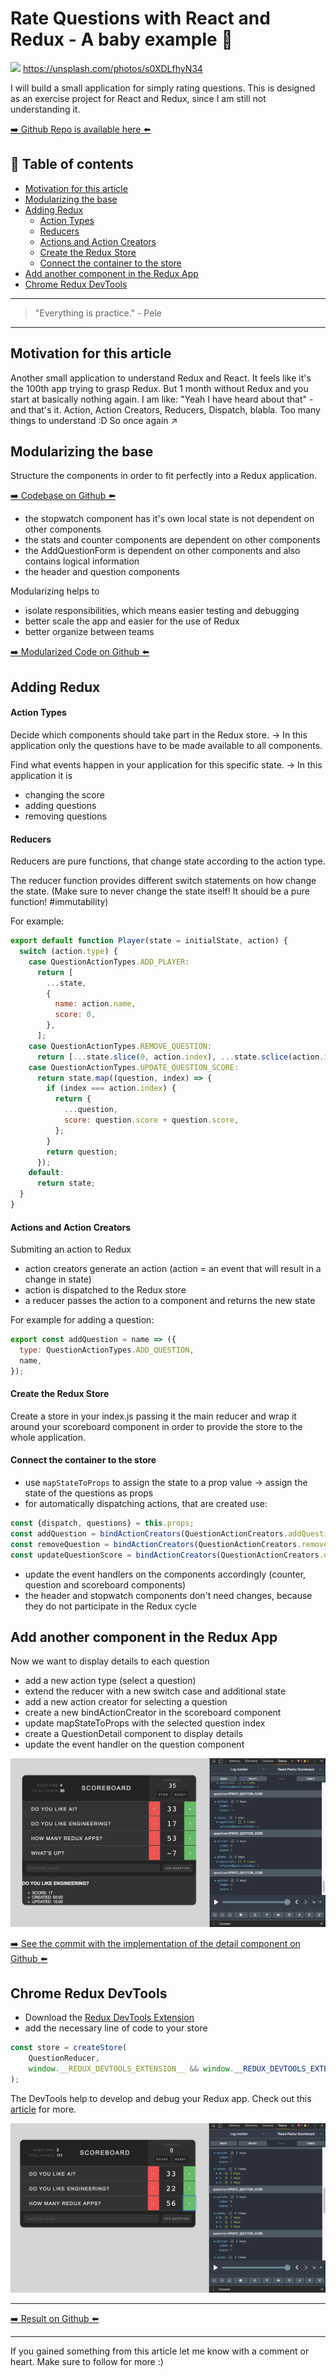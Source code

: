 # Rate Questions with React and Redux - A baby example 👶
[<img src="https://images.unsplash.com/photo-1497562424514-9bf21ad16ffe?dpr=2&auto=format&fit=crop&w=1080&h=608&q=80&cs=tinysrgb&crop=&bg=">](
https://unsplash.com/photos/s0XDLfhyN34)
https://unsplash.com/photos/s0XDLfhyN34

I will build a small application for simply rating questions. This is designed as an exercise project for React and Redux, since I am still not understanding it.

[➡️ Github Repo is available here ⬅️](https://github.com/DDCreationStudios/)


## 📄 Table of contents

  * [Motivation for this article](#motivation-for-this-article)
  * [Modularizing the base](#modularizing-the-base)
  * [Adding Redux](#adding-redux)
      * [Action Types](#action-types)
      * [Reducers](#reducers)
      * [Actions and Action Creators](#actions-and-action-creators)
      * [Create the Redux Store](#create-the-redux-store)
      * [Connect the container to the store](#connect-the-container-to-the-store)
  * [Add another component in the Redux App](#add-another-component-in-the-redux-app)
  * [Chrome Redux DevTools](#chrome-redux-devtools)

---
>"Everything is practice." - Pele
---

## Motivation for this article

Another small application to understand Redux and React. It feels like it's the 100th app trying to grasp Redux. But 1 month without Redux and you start at basically nothing again. I am like: "Yeah I have heard about that" - and that's it. Action, Action Creators, Reducers, Dispatch, blabla. Too many things to understand :D So once again ↗️

## Modularizing the base

Structure the components in order to fit perfectly into a Redux application.


[➡️ Codebase on Github ⬅️](https://github.com/DDCreationStudios/questionScores/tree/ad0543f1d6607048482ecec409041a3b3329e80d)

- the stopwatch component has it's own local state is not dependent on other components
- the stats and counter components are dependent on other components
- the AddQuestionForm is dependent on other components and also contains logical information
- the header and question components

Modularizing helps to
- isolate responsibilities, which means easier testing and debugging
- better scale the app and easier for the use of Redux
- better organize between teams


[➡️ Modularized Code on Github ⬅️](https://github.com/DDCreationStudios/questionScores/tree/fe8fd2a45b6c3c4129d7abb970541d3f2541147b)

## Adding Redux

#### Action Types

Decide which components should take part in the Redux store.
-> In this application only the questions have to be made available to all components.

Find what events happen in your application for this specific state. -> In this application it is
- changing the score
- adding questions
- removing questions

#### Reducers

Reducers are pure functions, that change state according to the action type.

The reducer function provides different switch statements on how change the state. (Make sure to never change the state itself! It should be a pure function! #immutability)

For example:
```javascript
export default function Player(state = initialState, action) {
  switch (action.type) {
    case QuestionActionTypes.ADD_PLAYER:
      return [
        ...state,
        {
          name: action.name,
          score: 0,
        },
      ];
    case QuestionActionTypes.REMOVE_QUESTION:
      return [...state.slice(0, action.index), ...state.sclice(action.index + 1)];
    case QuestionActionTypes.UPDATE_QUESTION_SCORE:
      return state.map((question, index) => {
        if (index === action.index) {
          return {
            ...question,
            score: question.score + question.score,
          };
        }
        return question;
      });
    default:
      return state;
  }
}
```

#### Actions and Action Creators

Submiting an action to Redux
- action creators generate an action (action = an event that will result in a change in state)
- action is dispatched to the Redux store
- a reducer passes the action to a component and returns the new state

For example for adding a question:
```javascript
export const addQuestion = name => ({
  type: QuestionActionTypes.ADD_QUESTION,
  name,
});
```

#### Create the Redux Store

Create a store in your index.js passing it the main reducer and wrap it around your scoreboard component in order to provide the store to the whole application.

#### Connect the container to the store

- use `mapStateToProps` to assign the state to a prop value -> assign the state of the questions as props
- for automatically dispatching actions, that are created use:

```javascript
const {dispatch, questions} = this.props;
const addQuestion = bindActionCreators(QuestionActionCreators.addQuestion, dispatch);
const removeQuestion = bindActionCreators(QuestionActionCreators.removeQuestion, dispatch);
const updateQuestionScore = bindActionCreators(QuestionActionCreators.updateQuestionScore, dispatch);
```

- update the event handlers on the components accordingly (counter, question and scoreboard components)
- the header and stopwatch components don't need changes, because they do not participate in the Redux cycle

## Add another component in the Redux App

Now we want to display details to each question

- add a new action type (select a question)
- extend the reducer with a new switch case and additional state
- add a new action creator for selecting a question
- create a new bindActionCreator in the scoreboard component
- update mapStateToProps with the selected question index
- create a QuestionDetail component to display details
- update the event handler on the question component

<img src="../assets/REDSCORE/Screenshot2.png" alt="" />

[➡️ See the commit with the implementation of the detail component on Github ⬅️](https://github.com/DDCreationStudios/questionScores/commit/e23757d34620b8a5f6c5aac9d0fe63dba621c5ca)


## Chrome Redux DevTools

- Download the [Redux DevTools Extension](https://chrome.google.com/webstore/detail/redux-devtools/lmhkpmbekcpmknklioeibfkpmmfibljd)
- add the necessary line of code to your store

```javascript
const store = createStore(
	QuestionReducer,
	window.__REDUX_DEVTOOLS_EXTENSION__ && window.__REDUX_DEVTOOLS_EXTENSION__(),
);
```

The DevTools help to develop and debug your Redux app. Check out this [article](https://medium.com/@zalmoxis/improve-your-development-workflow-with-redux-devtools-extension-f0379227ff83) for more.

<img src="../assets/REDSCORE/Screenshot1.png" alt="" />



___
[➡️ Result on Github ⬅️](https://github.com/DDCreationStudios/questionScores)
___

If you gained something from this article let me know with a comment or heart. Make sure to follow for more :)


<!-- Written by Daniel Deutsch (deudan1010@gmail.com) -->
